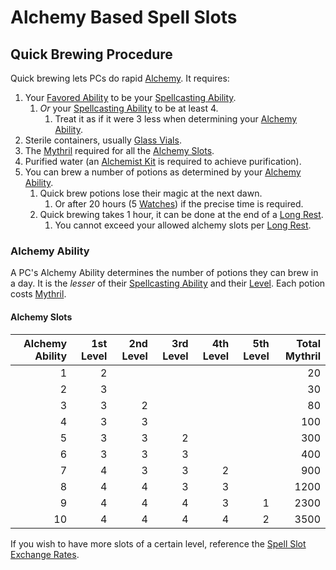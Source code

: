 # Alchemy Based Spell Slots

## Quick Brewing Procedure

Quick brewing lets PCs do rapid [Alchemy](../../Alchemy/Alchemy.md). It requires:

1. Your [Favored Ability](../../../Player%20Characters/Favored%20Ability.md) to be your [Spellcasting Ability](../../The%20Spellcasting%20Disciplines/Spellcasting%20Ability.md).
	1. *Or* your [Spellcasting Ability](../../The%20Spellcasting%20Disciplines/Spellcasting%20Ability.md) to be at least 4.
		1. Treat it as if it were 3 less when determining your [Alchemy Ability](Alchemy%20Based%20Slots.md#Alchemy%20Ability).
2. Sterile containers, usually [Glass Vials](../../../Items/Individual%20Item%20Cards/Gear/10%20Coins/Glass%20Vial.md).
3. The [Mythril](../../Mythril.md) required for all the [Alchemy Slots](Alchemy%20Based%20Slots.md#Alchemy%20Slots).
4. Purified water (an [Alchemist Kit](../../../Items/Individual%20Item%20Cards/Gear/50%20Coins/Alchemist%20Kit.md) is required to achieve purification).
5. You can brew a number of potions as determined by your [Alchemy Ability](Alchemy%20Based%20Slots.md#Alchemy%20Ability).
	1. Quick brew potions lose their magic at the next dawn.
		1. Or after 20 hours (5 [Watches](../../../Game%20Procedures/Watches.md)) if the precise time is required.
	2. Quick brewing takes 1 hour, it can be done at the end of a [Long Rest](../../../Game%20Procedures/Resting.md#Long%20Rest).
		1. You cannot exceed your allowed alchemy slots per [Long Rest](../../../Game%20Procedures/Resting.md#Long%20Rest).

### Alchemy Ability

A PC's Alchemy Ability determines the number of potions they can brew in a day. It is the *lesser* of their [Spellcasting Ability](../../The%20Spellcasting%20Disciplines/Spellcasting%20Ability.md) and their [Level](../../../Player%20Characters/Derived%20Statistics/Level.md). Each potion costs [Mythril](../../Mythril.md).

#### Alchemy Slots

| Alchemy Ability | 1st Level | 2nd Level | 3rd Level | 4th Level | 5th Level | Total Mythril |
| --------------: | --------: | --------: | --------: | --------: | --------: | ------------: |
|               1 |         2 |           |           |           |           |            20 |
|               2 |         3 |           |           |           |           |            30 |
|               3 |         3 |         2 |           |           |           |            80 |
|               4 |         3 |         3 |           |           |           |           100 |
|               5 |         3 |         3 |         2 |           |           |           300 |
|               6 |         3 |         3 |         3 |           |           |           400 |
|               7 |         4 |         3 |         3 |         2 |           |           900 |
|               8 |         4 |         4 |         3 |         3 |           |          1200 |
|               9 |         4 |         4 |         4 |         3 |         1 |          2300 |
|              10 |         4 |         4 |         4 |         4 |         2 |          3500 |

If you wish to have more slots of a certain level, reference the [Spell Slot Exchange Rates](Spell%20Slot%20Exchange%20Rates.md).
